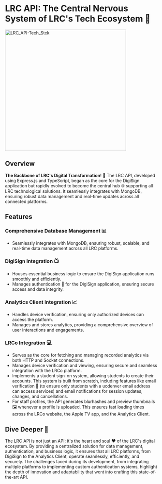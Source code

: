 # LRC API: The Central Nervous System of LRC's Tech Ecosystem 🧠

<img width="400" alt="LRC_API-Tech_Stck" src="https://github.com/ctheil/professional-projects/assets/86980706/3c7a6397-74c8-48fd-accb-4c429fec730c">

## Overview

**The Backbone of LRC's Digital Transformation!**  🚀
The LRC API, developed using Express.js and TypeScript, began as the core for the DigiSign application but rapidly evolved to become the central hub 🌐 supporting all LRC technological solutions. It seamlessly integrates with MongoDB, ensuring robust data management and real-time updates across all connected platforms.
## Features
### Comprehensive Database Management 📊
- Seamlessly integrates with MongoDB, ensuring robust, scalable, and real-time data management across all LRC platforms.
### DigiSign Integration 📺
- Houses essential business logic to ensure the DigiSign application runs smoothly and efficiently.
- Manages authentication 🔐 for the DigiSign application, ensuring secure access and data integrity.
### Analytics Client Integration 📈
- Handles device verification, ensuring only authorized devices can access the platform.
- Manages and stores analytics, providing a comprehensive overview of user interactions and engagements.
### LRCo Integration 💻
- Serves as the core for fetching and managing recorded analytics via both HTTP and Socket connections.
- Manages device verification and viewing, ensuring secure and seamless integration with the LRCo platform.
- Implements a student sign-on system, allowing students to create their accounts. This system is built from scratch, including features like email verification 📧 (to ensure only students with a ucdenver email address can access services) and email notifications for session updates, changes, and cancellations.
- For staff profiles, the API generates blurhashes and preview thumbnails 🖼️ whenever a profile is uploaded. This ensures fast loading times across the LRCo website, the Apple TV app, and the Analytics Client.
## Dive Deeper 🌊

The LRC API is not just an API; it's the heart and soul ❤️ of the LRC's digital ecosystem. By providing a centralized solution for data management, authentication, and business logic, it ensures that all LRC platforms, from DigiSign to the Analytics Client, operate seamlessly, efficiently, and securely. The challenges faced during its development, from integrating multiple platforms to implementing custom authentication systems, highlight the depth of innovation and adaptability that went into crafting this state-of-the-art API.
